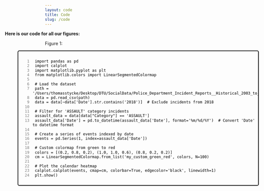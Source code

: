 ```yaml
---
layout: code
title: Code
slug: /code
---
```


<style>
  .code-block-container {
    text-align: center; /* Center the box */
    margin-left: -25%; /* Offset the box to the left */
    margin-right: -25%; /* Offset the box to the right */
  }

  .code-block {
    position: relative; /* Added to allow absolute positioning of the text */
  }

  .code-block figure {
    border: 2px solid black; /* Black border */
    border-radius: 5px;
    width: 100%; /* Make the box 150% wider */
    position: relative; /* Added to allow absolute positioning of line numbers */
  }

  .code-block pre {
    margin: 0;
    padding-left: 35px; /* Adjusted to reduce space between line numbers and code */
    position: relative; /* Added for absolute positioning of line numbers */
    white-space: pre-wrap; /* Allow long lines to break and wrap */
    text-align: left; /* Align code text to the left */
  }

  .code-block code {
    display: block;
    padding: 10px;
    border-radius: 5px;
    color: black; /* Text color */
    background-color: transparent; /* No background */
    font-size: 12px; /* Adjust font size to match line index size */
    line-height: 1.2; /* Adjust line height */
  }

  .code-line {
    position: absolute;
    left: 5px; /* Adjusted to reduce distance from the edge */
    width: 30px; /* Adjust width as needed */
    text-align: right;
    color: gray; /* Line number color */
    font-size: 12px; /* Adjust font size to match code size */
    padding-right: 5px; /* Adjusted to reduce distance from code */
    pointer-events: none; /* Ensures line numbers do not interfere with text selection */
  }

  .code-block figcaption {
    display: none; /* Hide the caption */
  }

  .code-description {
    text-align: left; /* Align left */
    margin-bottom: 10px; /* Add margin below the description */
  }

  .code-text {
    position: relative;
    text-align: left;
    margin-left: -25%; /* Offset to the left */
  }
  .code-heading {
    font-weight: bold; /* Makes text bold */
    position: relative; /* Allows for positioning relative to its normal position */
    left: -25%; /* Moves the element 25% to the left of its starting point */
    text-align: left; /* Aligns the text to the left */
  }
</style>

<p class="code-heading">Here is our code for all our figures:</p>

<p class="code-description2">Figure 1:</p>

<div class="code-block-container">
  <div class="code-block">
    <figure>
      <pre><code class="python">
<span class="code-line">1</span> import pandas as pd
<span class="code-line">2</span> import calplot
<span class="code-line">3</span> import matplotlib.pyplot as plt
<span class="code-line">4</span> from matplotlib.colors import LinearSegmentedColormap
<span class="code-line">5</span> 
<span class="code-line">6</span> # Load the dataset
<span class="code-line">7</span> path = '/Users/thomasstycke/Desktop/DTU/SocialData/Police_Department_Incident_Reports__Historical_2003_to_May_2018_20240130.csv'
<span class="code-line">8</span> data = pd.read_csv(path)
<span class="code-line">9</span> data = data[~data['Date'].str.contains('2018')]  # Exclude incidents from 2018
<span class="code-line">10</span> 
<span class="code-line">11</span> # Filter for 'ASSAULT' category incidents
<span class="code-line">12</span> assault_data = data[data["Category"] == 'ASSAULT']
<span class="code-line">13</span> assault_data['Date'] = pd.to_datetime(assault_data['Date'], format='%m/%d/%Y')  # Convert 'Date' to datetime format
<span class="code-line">14</span> 
<span class="code-line">15</span> # Create a series of events indexed by date
<span class="code-line">16</span> events = pd.Series(1, index=assault_data['Date'])
<span class="code-line">17</span> 
<span class="code-line">18</span> # Custom colormap from green to red
<span class="code-line">19</span> colors = [(0.2, 0.8, 0.2), (1.0, 1.0, 0.6), (0.8, 0.2, 0.2)]
<span class="code-line">20</span> cm = LinearSegmentedColormap.from_list('my_custom_green_red', colors, N=100)
<span class="code-line">21</span> 
<span class="code-line">22</span> # Plot the calendar heatmap
<span class="code-line">23</span> calplot.calplot(events, cmap=cm, colorbar=True, edgecolor='black', linewidth=1)
<span class="code-line">24</span> plt.show()
      </code></pre>
    </figure>
  </div>
</div>
